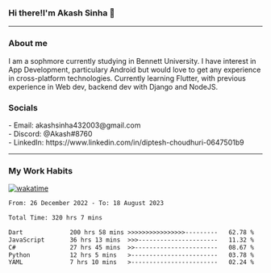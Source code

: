<h3>Hi there!I'm Akash Sinha 👋</h3>

--- 

<h3>About me</h3>
I am a sophmore currently studying in Bennett University. I have interest in App Development, particulary Android but would love to get any experience in cross-platform technologies. Currently learning Flutter, with previous experience in Web dev, backend dev with Django and NodeJS.

<h3>Socials</h3>
 - Email: akashsinha432003@gmail.com<br>
 - Discord: @Akash#8760<br>
 - LinkedIn: https://www.linkedin.com/in/diptesh-choudhuri-0647501b9<br>


---

<h3>My Work Habits</h3>

[![wakatime](https://wakatime.com/badge/user/938b2951-49cf-4810-9b9e-c17cde3d3343.svg)](https://wakatime.com/@938b2951-49cf-4810-9b9e-c17cde3d3343)

<!--START_SECTION:waka-->

```txt
From: 26 December 2022 - To: 18 August 2023

Total Time: 320 hrs 7 mins

Dart             200 hrs 58 mins >>>>>>>>>>>>>>>>---------   62.78 %
JavaScript       36 hrs 13 mins  >>>----------------------   11.32 %
C#               27 hrs 45 mins  >>-----------------------   08.67 %
Python           12 hrs 5 mins   >------------------------   03.78 %
YAML             7 hrs 10 mins   >------------------------   02.24 %
```

<!--END_SECTION:waka-->

